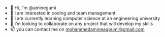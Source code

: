 - 👋 Hi, I’m @aminegumi
- 👀  I am interested in coding and team management  
- 🌱 I am currently learning computer science at an engineering university
- 💞️ I’m looking to collaborate on any project that will develop my skills 
- 📫 you can contact me on mohammedamineagoumi@gmail.com

<!---
aminegumi/aminegumi is a ✨ special ✨ repository because its `README.md` (this file) appears on your GitHub profile.
You can click the Preview link to take a look at your changes.
--->
